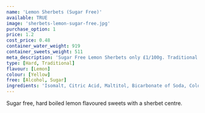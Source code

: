 ```yaml
---
name: 'Lemon Sherbets (Sugar Free)'
available: TRUE
image: 'sherbets-lemon-sugar-free.jpg'
purchase_option: 1
price: 1.2
cost_price: 0.48
container_water_weight: 919
container_sweets_weight: 511
meta_description: 'Sugar Free Lemon Sherbets only £1/100g. Traditional sweets and more only Humbugs Confectionery Store. Specialists in satisfying your sweet tooth!'
type: [Hard, Traditional]
flavour: [Lemon]
colour: [Yellow]
free: [Alcohol, Sugar]
ingredients: 'Isomalt, Citric Acid, Maltitol, Bicarbonate of Soda, Colours: E100, Flavours: Lemon Oil'
---
```

Sugar free, hard boiled lemon flavoured sweets with a sherbet centre.